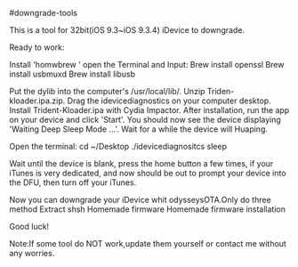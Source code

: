 #downgrade-tools

This is a tool for 32bit(iOS 9.3~iOS 9.3.4) iDevice to downgrade.

Ready to work:

Install 'homwbrew '
    open the Terminal and Input:
    Brew install openssl
    Brew install usbmuxd
    Brew install libusb

Put the dylib into the computer's /usr/local/lib/.
Unzip Triden-kloader.ipa.zip.
Drag the idevicediagnostics on your computer desktop.
Install Trident-Kloader.ipa with Cydia Impactor.
After installation, run the app on your device and click 'Start'.
You should now see the device displaying 'Waiting Deep Sleep Mode ...'.
Wait for a while the device will Huaping.

Open the terminal:
    cd ~/Desktop
    ./idevicediagnositcs sleep

Wait until the device is blank, press the home button a few times, if your iTunes is very dedicated, and now should be out to prompt your device into the DFU, then turn off your iTunes.

Now you can downgrade your iDevice whit odysseysOTA.Only do three method
    Extract shsh
    Homemade firmware
    Homemade firmware installation

Good luck!

Note:If some tool do NOT work,update them yourself or contact me without any worries.
